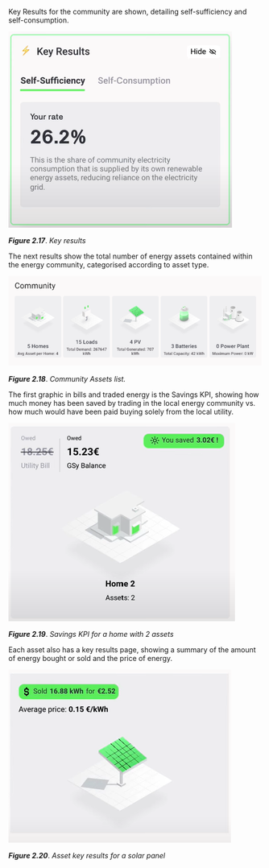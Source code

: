 Key Results for the community are shown, detailing self-sufficiency and self-consumption.

![alt_text](img/results-community1.png)

***Figure 2.17***. *Key results*

The next results show the total number of energy assets contained within the energy community, categorised according to asset type.

![alt_text](img/results-community.png)

***Figure 2.18***. *Community Assets list.*

The first graphic in bills and traded energy is the Savings KPI, showing how much money has been saved by trading in the local energy community vs. how much would have been paid buying solely from the local utility.

![alt_text](img/results-community2.png)

***Figure 2.19***. *Savings KPI for a home with 2 assets*

Each asset also has a key results page, showing a summary of the amount of energy bought or sold and the price of energy.

![alt_text](img/results-community3.png)

***Figure 2.20***. *Asset key results for a solar panel*
